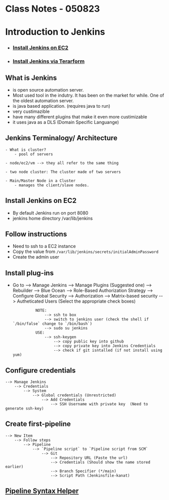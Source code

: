 # Class Notes - 050823

# Introduction to Jenkins 

- ### [Install Jenkins on EC2](https://www.jenkins.io/doc/tutorials/tutorial-for-installing-jenkins-on-AWS/)
- ### [Install Jenkins via Terarform](https://github.com/seytech-devops/jenkins/tree/main/terraform)


## What is Jenkins
- is open source automation server. 
- Most used tool in the indutry. It has been on the market for while. One of the oldest automation server. 
- is java based application. (requires java to run)
- very custimazible 
- have many different plugins that make it even more custimizable 
- it uses java as a DLS (Domain Specific Languange)

## Jenkins Terminalogy/ Architecture 
    - What is cluster?
        - pool of servers 
        
    - node/ec2/vm --> they all refer to the same thing

    - two node cluster: The cluster made of two servers

    - Main/Master Node in a Cluster 
        - manages the client/slave nodes. 


## Install Jenkins on EC2
- By default Jenkins run on port 8080 
- jenkins home directory /var/lib/jenkins


## Follow instructions
- Need to ssh to a EC2 instance
- Copy the value from `/var/lib/jenkins/secrets/initialAdminPassword`
- Create the admin user 


## Install plug-ins
- Go to 
    --> Manage Jenkins
        --> Manage Plugins (Suggested one)
        --> Rebuilder 
        --> Blue Ocean
        --> Role-Based Authorization Strategy
            --> Configure Global Security --> Authorization --> Matrix-based security 
                --> Autheticated Users (Select the appropriate check boxes)

                NOTE:
                    --> ssh to box
                    --> switch to jenkins user (check the shell if `/bin/false` change to `/bin/bash`)
                    --> sudo su jenkins
                USE:
                    --> ssh-keygen 
                        --> copy public key into github 
                        --> copy private key into Jenkins Credentials
                        --> check if git isntalled (if not install using yum)

## Configure credentials
    --> Manage Jenkins
        --> Credentials 
            --> System
                --> Global credentials (Unrestricted)
                    --> Add Credentials
                        --> SSH Username with private key  (Need to generate ssh-key)



## Create first-pipeline 
    --> New Item
        --> Follow steps
            --> Pipeline
                --> `Pipeline script` to `Pipeline script from SCM`
                    --> Git
                        --> Repository URL (Paste the url)
                        --> Credentials (Should show the name stored earlier)
                        --> Branch Specifier (*/main)
                        --> Script Path (Jenkinsfile-kanat)

## [Pipeline Syntax Helper](http://url:8080/job/first-pipeline/pipeline-syntax/)